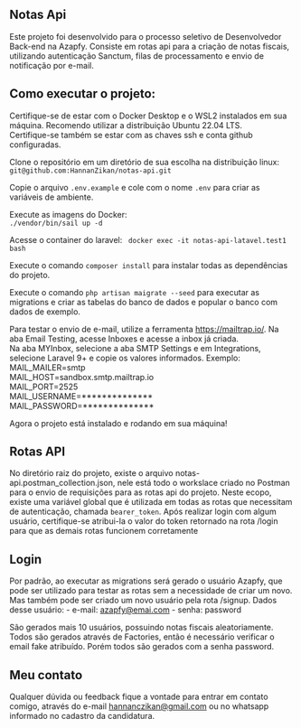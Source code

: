 ## Notas Api

Este projeto foi desenvolvido para o processo seletivo de Desenvolvedor Back-end na Azapfy.
Consiste em rotas api para a criação de notas fiscais, utilizando autenticação Sanctum, filas de processamento e envio de notificação por e-mail.


## Como executar o projeto:

Certifique-se de estar com o Docker Desktop e o WSL2 instalados em sua máquina. Recomendo utilizar a distribuição Ubuntu 22.04 LTS.<br>
Certifique-se também se estar com as chaves ssh e conta github configuradas.

Clone o repositório em um diretório de sua escolha na distribuição linux: <br>
`` git@github.com:HannanZikan/notas-api.git ``

Copie o arquivo ``.env.example`` e cole com o nome ``.env`` para criar as variáveis de ambiente.

Execute as imagens do Docker: <br>
`` ./vendor/bin/sail up -d ``

Acesse o container do laravel:
`` docker exec -it notas-api-latavel.test1 bash``

Execute o comando `` composer install `` para instalar todas as dependências do projeto.

Execute o comando ``php artisan maigrate --seed`` para executar as migrations e criar as tabelas do banco de dados e popular o banco com dados de exemplo.

Para testar o envio de e-mail, utilize a ferramenta https://mailtrap.io/. Na aba Email Testing, acesse Inboxes e acesse a inbox já criada.<br>
Na aba MYInbox, selecione a aba SMTP Settings e em Integrations, selecione Laravel 9+ e copie os valores informados.
Exemplo:
MAIL_MAILER=smtp<br>
MAIL_HOST=sandbox.smtp.mailtrap.io<br>
MAIL_PORT=2525<br>
MAIL_USERNAME=************** <br>
MAIL_PASSWORD=************** <br>

Agora o projeto está instalado e rodando em sua máquina!

## Rotas API

No diretório raiz do projeto, existe o arquivo notas-api.postman_collection.json, nele está todo o workslace criado no Postman para o envio de requisições para as rotas api do projeto.
Neste ecopo, existe uma variável global que é utilizada em todas as rotas que necessitam de autenticação, chamada ``bearer_token``. Após realizar login com algum usuário, certifique-se atribui-la o valor do token retornado na rota /login para que as demais rotas funcionem corretamente

## Login

Por padrão, ao executar as migrations será gerado o usuário Azapfy, que pode ser utilizado para testar as rotas sem a necessidade de criar um novo. Mas também pode ser criado um novo usuário pela rota /signup.
Dados desse usuário:
    - e-mail: azapfy@emai.com
    - senha: password

São gerados mais 10 usuários, possuindo notas fiscais aleatoriamente. Todos são gerados através de Factories, então é necessário verificar o email fake atribuído. Porém todos são gerados com a senha password.

## Meu contato

Qualquer dúvida ou feedback fique a vontade para entrar em contato comigo, através do e-mail hannanczikan@gmail.com ou no whatsapp informado no cadastro da candidatura.
